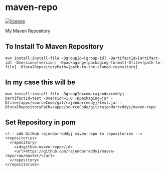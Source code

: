 # maven-repo
[![license](https://img.shields.io/github/license/mashape/apistatus.svg)](https://raw.githubusercontent.com/rajendarreddyj/maven-repo/master/LICENSE)

My Maven Repository

## To Install To Maven Repository
`mvn install:install-file -DgroupId=[group-id] -DartifactId=[artifact-id] -Dversion=[version] -Dpackaging=[packaging-format]-Dfile=[path-to-file] -DlocalRepositoryPath=[path-to-the-cloned-repository]`

## In my case this will be
`mvn install:install-file -DgroupId=com.rajendarreddyj -DartifactId=test -Dversion=1.0 -Dpackaging=jar -Dfile=/apps/sourceCode/git/rajendarreddyj/test.jar -DlocalRepositoryPath=/apps/sourceCode/git/rajendarreddyj/maven-repo`

## Set Repository in pom
```
<!-- add GitHub rajendarreddyj maven-repo to repositories -->
<repositories>
  <repository>
    <id>github-maven-repo</id>
    <url>https://github.com/rajendarreddyj/maven-repo/raw/master/</url>
  </repository>
</repositories>
```
